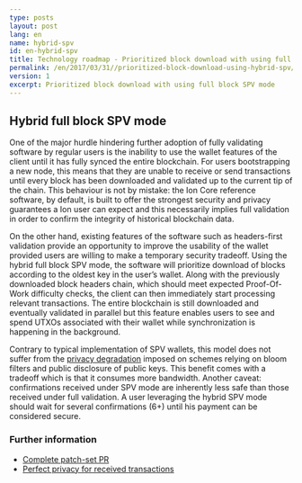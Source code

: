 ```yaml
---
type: posts
layout: post
lang: en
name: hybrid-spv
id: en-hybrid-spv
title: Technology roadmap - Prioritized block download with using full block SPV mode
permalink: /en/2017/03/31//prioritized-block-download-using-hybrid-spv/
version: 1
excerpt: Prioritized block download with using full block SPV mode
---
```


## Hybrid full block SPV mode

One of the major hurdle hindering further adoption of fully validating software by regular users is the inability to use the wallet features of the client until it has fully synced the entire blockchain. For users bootstrapping a new node, this means that they are unable to receive or send transactions until every block has been downloaded and validated up to the current tip of the chain. This behaviour is not by mistake: the Ion Core reference software, by default, is built to offer the strongest security and privacy guarantees a Ion user can expect and this necessarily implies full validation in order to confirm the integrity of historical blockchain data. 

On the other hand, existing features of the software such as headers-first validation provide an opportunity to improve the usability of the wallet provided users are willing to make a temporary security tradeoff. Using the hybrid full block SPV mode, the software will prioritize download of blocks according to the oldest key in the user’s wallet. Along with the previously downloaded block headers chain, which should meet expected Proof-Of-Work difficulty checks, the client can then immediately start processing relevant transactions. The entire blockchain is still downloaded and eventually validated in parallel but this feature enables users to see and spend UTXOs associated with their wallet while synchronization is happening in the background. 

Contrary to typical implementation of SPV wallets, this model does not suffer from the [privacy degradation](http://ion.stackexchange.com/questions/37756/are-public-keys-and-their-corresponding-hash-values-both-added-to-a-ionj-blo) imposed on schemes relying on bloom filters and public disclosure of public keys. This benefit comes with a tradeoff which is that it consumes more bandwidth. Another caveat: confirmations received under SPV mode are inherently less safe than those received under full validation. A user leveraging the hybrid SPV mode should wait for several confirmations (6+) until his payment can be considered secure. 

### Further information
  * [Complete patch-set PR](https://github.com/ion/ion/pull/9483)
  * [Perfect privacy for received transactions](https://ion.org/en/ion-core/features/privacy#perfect-privacy-for-received-transactions)
 
